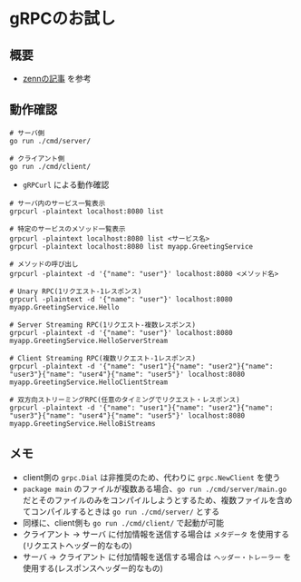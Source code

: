 # gRPCのお試し
## 概要
- [zennの記事](https://zenn.dev/hsaki/books/golang-grpc-starting) を参考

## 動作確認
```
# サーバ側
go run ./cmd/server/

# クライアント側
go run ./cmd/client/
```

- `gRPCurl` による動作確認
```
# サーバ内のサービス一覧表示
grpcurl -plaintext localhost:8080 list

# 特定のサービスのメソッド一覧表示
grpcurl -plaintext localhost:8080 list <サービス名>
grpcurl -plaintext localhost:8080 list myapp.GreetingService

# メソッドの呼び出し
grpcurl -plaintext -d '{"name": "user"}' localhost:8080 <メソッド名>

# Unary RPC(1リクエスト-1レスポンス)
grpcurl -plaintext -d '{"name": "user"}' localhost:8080 myapp.GreetingService.Hello

# Server Streaming RPC(1リクエスト-複数レスポンス)
grpcurl -plaintext -d '{"name": "user"}' localhost:8080 myapp.GreetingService.HelloServerStream

# Client Streaming RPC(複数リクエスト-1レスポンス)
grpcurl -plaintext -d '{"name": "user1"}{"name": "user2"}{"name": "user3"}{"name": "user4"}{"name": "user5"}' localhost:8080 myapp.GreetingService.HelloClientStream

# 双方向ストリーミングRPC(任意のタイミングでリクエスト・レスポンス)
grpcurl -plaintext -d '{"name": "user1"}{"name": "user2"}{"name": "user3"}{"name": "user4"}{"name": "user5"}' localhost:8080 myapp.GreetingService.HelloBiStreams
```

## メモ
- client側の `grpc.Dial` は非推奨のため、代わりに `grpc.NewClient` を使う
- `package main` のファイルが複数ある場合、`go run ./cmd/server/main.go` だとそのファイルのみをコンパイルしようとするため、複数ファイルを含めてコンパイルするときは `go run ./cmd/server/` とする
- 同様に、client側も `go run ./cmd/client/` で起動が可能
- クライアント -> サーバ に付加情報を送信する場合は `メタデータ` を使用する(リクエストヘッダー的なもの)
- サーバ -> クライアント に付加情報を送信する場合は `ヘッダー・トレーラー` を使用する(レスポンスヘッダー的なもの)
